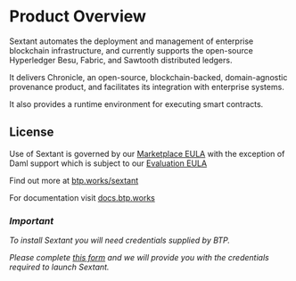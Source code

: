 # Product Overview

Sextant automates the deployment and management of enterprise blockchain
infrastructure, and currently supports the open-source Hyperledger Besu,
Fabric, and Sawtooth distributed ledgers.

It delivers Chronicle, an open-source, blockchain-backed, domain-agnostic
provenance product, and facilitates its integration with enterprise systems.

It also provides a runtime environment for executing smart contracts.

## License

Use of Sextant is governed by our [Marketplace EULA](https://sextant-resources.s3.amazonaws.com/agreements/Blockchain+Technology+Partners+Limited+(Marketplace)+End+User+License+Agreement.pdf)
with the exception of Daml support which is subject to our [Evaluation EULA](https://sextant-resources.s3.amazonaws.com/agreements/Blockchain+Technology+Partners+Limited+(Evaluation)+End+User+License+Agreement.pdf)

Find out more at [btp.works/sextant](https://btp.works/sextant)

For documentation visit [docs.btp.works](https://docs.btp.works)

### *Important*

*To install Sextant you will need credentials supplied by BTP.*

*Please complete [this form](https://btp.works/sextant/suse-rancher) and we will
provide you with the credentials required to launch Sextant.*
